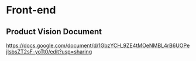 # Front-end

## Product Vision Document
https://docs.google.com/document/d/1GbzYCH_9ZE4tMOeNMBL4rB6UOPejIsbsZT2sF-yoTt0/edit?usp=sharing
